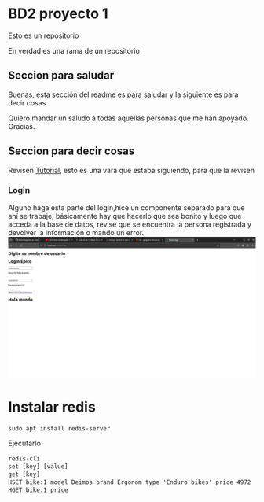 # BD2 proyecto 1
Esto es un repositorio

En verdad es una rama de un repositorio
## Seccion para saludar 
Buenas, esta sección del readme es para saludar y la siguiente es para decir cosas

Quiero mandar un saludo a todas aquellas personas que me han apoyado. Gracias.

## Seccion para decir cosas
Revisen [Tutorial](tutoriales.md), esto es una vara que estaba siguiendo, para que la revisen
### Login
Alguno haga esta parte del login,hice un componente separado para que ahí se trabaje, básicamente hay que hacerlo que sea bonito y luego que acceda a la base de datos, revise que se encuentra la persona registrada y devolver la información o mando un error.
![Login](Imagenes/mondongo.png)

# Instalar redis
~~~
sudo apt install redis-server
~~~
Ejecutarlo
~~~
redis-cli
set [key] [value]
get [key]
HSET bike:1 model Deimos brand Ergonom type 'Enduro bikes' price 4972
HGET bike:1 price
~~~
